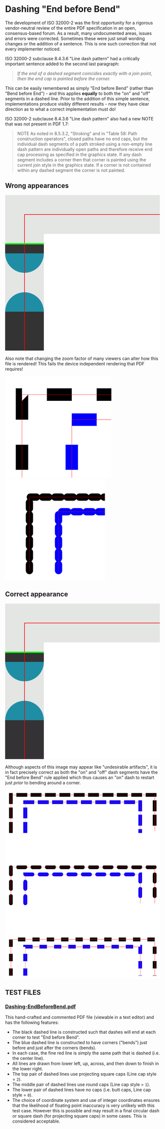 # Dashing "End before Bend"

The development of ISO 32000-2 was the first opportunity for a rigorous vendor-neutral review of the entire PDF specification in an open, consensus-based forum. As a result, many undocumented areas, issues and errors were corrected. Sometimes these were just small wording changes or the addition of a sentence. This is one such correction that not every implementer noticed.

ISO 32000-2 subclause 8.4.3.6 "Line dash pattern" had a critically important sentence added to the second last paragraph:
> _If the end of a dashed segment coincides exactly with a join point, then the end cap is painted before the corner._

This can be easily remembered as simply "End before Bend" (rather than "Bend before End") - and this applies **equally** to both the "on" and "off" segments in a dashed line. Prior to the addition of this simple sentence, implementations produce visibly different results - now they have clear direction as to what a correct implementation must do!

ISO 32000-2 subclause 8.4.3.6 "Line dash pattern" also had a new NOTE that was not present in PDF 1.7:

> NOTE As noted in 8.5.3.2, "Stroking" and in "Table 58: Path construction operators", closed paths have no end caps, but the individual dash segments of a path stroked using a non-empty line dash pattern are individually open paths and therefore receive end cap processing as specified in the graphics state. If any dash segment includes a corner then that corner is painted using the current join style in the graphics state. If a corner is not contained within any dashed segment the corner is not painted.

## Wrong appearances

![Incorrect: 'Bend before end' construction](BendBeforeEnd.gif "Incorrect: 'Bend before end' construction animation")

Also note that changing the zoom factor of many viewers can alter how this file is rendered! This fails the device independent rendering that PDF requires!

![Wrong ouput](EndBeforeBend-wrong1.png "Wrong!")
![A different type of wrong](EndBeforeBend-wrong2.png "Wrong again!")

## Correct appearance

![Correct: 'End before bend' construction](EndBeforeBend.gif "Correct: 'End before bend' construction animation") 

Although aspects of this image may appear like "undesirable artifacts", it is in fact precisely correct as both the "on" and "off" dash segments have the "End before Bend" rule applied which thus causes an "on" dash to restart just _prior_ to bending around a corner.

![Correct ouput from the PDF test file](EndBeforeBend-correct.png "Correct!")

## TEST FILES

### [Dashing-EndBeforeBend.pdf](Dashing-EndBeforeBend.pdf)
This hand-crafted and commented PDF file (viewable in a text editor) and has the following features:

- The black dashed line is constructed such that dashes will end at each corner to test "End before Bend".
- The blue dashed line is constructed to have corners ("bends") just before and just after the corners (bends).
- In each case, the fine red line is simply the same path that is dashed (i.e. the center line).
- All lines are drawn from lower left, up, across, and then down to finish in the lower right.
- The top pair of dashed lines use projecting square caps (Line cap style = `2`).
- The middle pair of dashed lines use round caps (Line cap style = `1`).
- The lower pair of dashed lines have no caps (i.e. butt caps, Line cap style = `0`).
- The choice of coordinate system and use of integer coordinates ensures that the likelihood of floating point inaccuracy is very unlikely with this test case. However this is possible and may result in a final circular dash or square dash (for projecting square caps) in some cases. This is considered acceptable.
